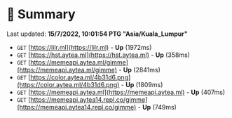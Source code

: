 # 📖 Summary
Last updated: **15/7/2022, 10:01:54 PTG "Asia/Kuala_Lumpur"**

- `GET` [https://lilr.ml](https://lilr.ml) - **Up** (1972ms)
- `GET` [https://hst.aytea.ml](https://hst.aytea.ml) - **Up** (358ms)
- `GET` [https://memeapi.aytea.ml/gimme](https://memeapi.aytea.ml/gimme) - **Up** (2841ms)
- `GET` [https://color.aytea.ml/4b31d6.png](https://color.aytea.ml/4b31d6.png) - **Up** (1809ms)
- `GET` [https://memeapi.aytea.ml](https://memeapi.aytea.ml) - **Up** (407ms)
- `GET` [https://memeapi.aytea14.repl.co/gimme](https://memeapi.aytea14.repl.co/gimme) - **Up** (749ms)
